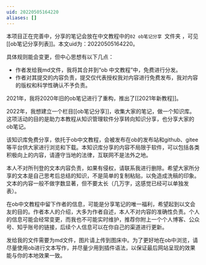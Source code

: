 ```yaml
---
uid: 20220505164220
aliases: []
---
```

本项目正在完善中，分享的笔记会放在中文教程中的`02 ob笔记分享 `文件夹 ，可见[[ob笔记分享列表]]。本文uid为：20220505164220。

具体规则能会变更，但中心思想有以下几点：
- 作者发给我md文件，我将其合并到“ob 中文教程”中，免费进行分发。
- 作者对其提交的内容负责，提交仅代表授权我对内容进行免费发布，我对内容的版权和科学性确认不予负责。

2021年，我将2020年旧的ob笔记进行了重构，推出了[[2021年新教程]]。

2022年，我想建立一个栏目[[ob笔记分享]]，收集大家的笔记，做一个知识库。这项活动的目的是助力本教程从知识管理软件分享转向知识分享，也分享大家的ob笔记。

该知识库免费分享，依托于ob中文教程，会被发布在ob的发布站和github、gitee等平台供大家进行浏览和下载。本知识库分享的内容不局限于软件，可以包括各类积极向上的内容，请遵守当地的法律，互联网不是法外之地。

本人不对所刊登的文本内容负责，如果有侵权，请联系我进行删除。希望大家所分享的文本是自己思考后总结的知识，不是简单的复制粘贴，以免造成洗稿的印象。文本的内容一般不做字数显著，但不要太长（几万字，这感觉已经可以单独发表）。

在ob中文教程中留下作者的信息，可能是分享笔记的唯一福利，希望起到以文会友的目的。作者本人的介绍，大多为作者自述，本人不对内容的准确性负责。个人的信息可能会经常变更，而我也不可能实时维护，推荐你附上一个个人博客、公众号、知乎账号的链接，后续个人信息可以在你自己的渠道进行更新。

发给我的文件需要为md文件，图片请上传到图床中。为了更好地在ob中浏览，请尽量使用ob进行文本写作，并尽量少用到插件语法，以保证最后网站呈现的效果能与你的本地效果一致。

